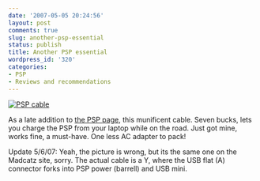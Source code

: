 ```yaml
---
date: '2007-05-05 20:24:56'
layout: post
comments: true
slug: another-psp-essential
status: publish
title: Another PSP essential
wordpress_id: '320'
categories:
- PSP
- Reviews and recommendations
---
```



[
![PSP cable](http://www.phfactor.net/wp-pics/419PWR6B16L._AA280_.jpg)
](http://www.amazon.com/MADCATZ-MOV-087250-USB-data-power-Cable/dp/B000CCXLD4/ref=sr_1_1/002-5453297-4429664?ie=UTF8&s=electronics&qid=1178422390&sr=8-1)

As a late addition to [the PSP page](http://www.phfactor.net/wp/2006/07/08/synergy-psp-video-encoding-and-xgrid/), this munificent cable. Seven bucks, lets you charge the PSP from your laptop while on the road. Just got mine, works fine, a must-have. One less AC adapter to pack!

Update 5/6/07: Yeah, the picture is wrong, but its the same one on the Madcatz site, sorry. The actual cable is a Y, where the USB flat (A) connector forks into PSP power (barrell) and USB mini.
